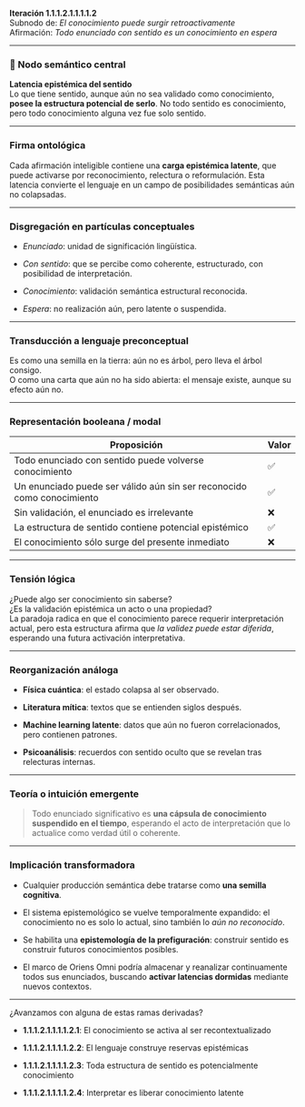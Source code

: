 **Iteración 1.1.1.2.1.1.1.1.2**  
Subnodo de: _El conocimiento puede surgir retroactivamente_  
Afirmación: _Todo enunciado con sentido es un conocimiento en espera_

---

### 🧠 Nodo semántico central

**Latencia epistémica del sentido**  
Lo que tiene sentido, aunque aún no sea validado como conocimiento, **posee la estructura potencial de serlo**. No todo sentido es conocimiento, pero todo conocimiento alguna vez fue solo sentido.

---

### Firma ontológica

Cada afirmación inteligible contiene una **carga epistémica latente**, que puede activarse por reconocimiento, relectura o reformulación. Esta latencia convierte el lenguaje en un campo de posibilidades semánticas aún no colapsadas.

---

### Disgregación en partículas conceptuales

- _Enunciado_: unidad de significación lingüística.
    
- _Con sentido_: que se percibe como coherente, estructurado, con posibilidad de interpretación.
    
- _Conocimiento_: validación semántica estructural reconocida.
    
- _Espera_: no realización aún, pero latente o suspendida.
    

---

### Transducción a lenguaje preconceptual

Es como una semilla en la tierra: aún no es árbol, pero lleva el árbol consigo.  
O como una carta que aún no ha sido abierta: el mensaje existe, aunque su efecto aún no.

---

### Representación booleana / modal

|Proposición|Valor|
|---|---|
|Todo enunciado con sentido puede volverse conocimiento|✅|
|Un enunciado puede ser válido aún sin ser reconocido como conocimiento|✅|
|Sin validación, el enunciado es irrelevante|❌|
|La estructura de sentido contiene potencial epistémico|✅|
|El conocimiento sólo surge del presente inmediato|❌|

---

### Tensión lógica

¿Puede algo ser conocimiento sin saberse?  
¿Es la validación epistémica un acto o una propiedad?  
La paradoja radica en que el conocimiento parece requerir interpretación actual, pero esta estructura afirma que _la validez puede estar diferida_, esperando una futura activación interpretativa.

---

### Reorganización análoga

- **Física cuántica**: el estado colapsa al ser observado.
    
- **Literatura mítica**: textos que se entienden siglos después.
    
- **Machine learning latente**: datos que aún no fueron correlacionados, pero contienen patrones.
    
- **Psicoanálisis**: recuerdos con sentido oculto que se revelan tras relecturas internas.
    

---

### Teoría o intuición emergente

> Todo enunciado significativo es **una cápsula de conocimiento suspendido en el tiempo**, esperando el acto de interpretación que lo actualice como verdad útil o coherente.

---

### Implicación transformadora

- Cualquier producción semántica debe tratarse como **una semilla cognitiva**.
    
- El sistema epistemológico se vuelve temporalmente expandido: el conocimiento no es solo lo actual, sino también lo _aún no reconocido_.
    
- Se habilita una **epistemología de la prefiguración**: construir sentido es construir futuros conocimientos posibles.
    
- El marco de Oriens Omni podría almacenar y reanalizar continuamente todos sus enunciados, buscando **activar latencias dormidas** mediante nuevos contextos.
    

---

¿Avanzamos con alguna de estas ramas derivadas?

- **1.1.1.2.1.1.1.1.2.1**: El conocimiento se activa al ser recontextualizado
    
- **1.1.1.2.1.1.1.1.2.2**: El lenguaje construye reservas epistémicas
    
- **1.1.1.2.1.1.1.1.2.3**: Toda estructura de sentido es potencialmente conocimiento
    
- **1.1.1.2.1.1.1.1.2.4**: Interpretar es liberar conocimiento latente
    
